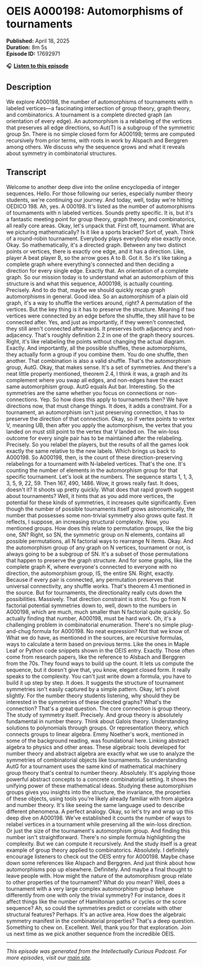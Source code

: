 # OEIS A000198: Automorphisms of tournaments

**Published:** April 18, 2025  
**Duration:** 8m 5s  
**Episode ID:** 17692971

🎧 **[Listen to this episode](https://intellectuallycurious.buzzsprout.com/2529712/episodes/17692971-oeis-a000198-automorphisms-of-tournaments)**

## Description

We explore A000198, the number of automorphisms of tournaments with n labeled vertices—a fascinating intersection of group theory, graph theory, and combinatorics. A tournament is a complete directed graph (an orientation of every edge). An automorphism is a relabeling of the vertices that preserves all edge directions, so Aut(T) is a subgroup of the symmetric group Sn. There is no simple closed form for A000198; terms are computed recursively from prior terms, with roots in work by Alspach and Berggren among others. We discuss why the sequence grows and what it reveals about symmetry in combinatorial structures.

## Transcript

Welcome to another deep dive into the online encyclopedia of integer sequences. Hello. For those following our series, especially number theory students, we're continuing our journey. And today, well, today we're hitting OEDICO 198. Ah, yes. A 000198. It's listed as the number of automorphisms of tournaments with n labeled vertices. Sounds pretty specific. It is, but it's a fantastic meeting point for group theory, graph theory, and combinatorics, all really core areas. Okay, let's unpack that. First off, tournament. What are we picturing mathematically? Is it like a sports bracket? Sort of, yeah. Think of a round-robin tournament. Everybody plays everybody else exactly once. Okay. So mathematically, it's a directed graph. Between any two distinct points or vertices, there is exactly one edge, and it has a direction. Like, player A beat player B, so the arrow goes A to B. Got it. So it's like taking a complete graph where everything's connected and then deciding a direction for every single edge. Exactly that. An orientation of a complete graph. So our mission today is to understand what an automorphism of this structure is and what this sequence, A000198, is actually counting. Precisely. And to do that, maybe we should quickly recap graph automorphisms in general. Good idea. So an automorphism of a plain old graph, it's a way to shuffle the vertices around, right? A permutation of the vertices. But the key thing is it has to preserve the structure. Meaning if two vertices were connected by an edge before the shuffle, they still have to be connected after. Yes, and just as importantly, if they weren't connected, they still aren't connected afterwards. It preserves both adjacency and non-adjacency. That's roughly definition 2.2 in one of the graph theory sources. Right, it's like relabeling the points without changing the actual diagram. Exactly. And importantly, all the possible shuffles, these automorphisms, they actually form a group if you combine them. You do one shuffle, then another. That combination is also a valid shuffle. That's the automorphism group, AutG. Okay, that makes sense. It's a set of symmetries. And there's a neat little property mentioned, theorem 2.4, I think it was, a graph and its complement where you swap all edges, and non-edges have the exact same automorphism group. AutG equals Aut bar. Interesting. So the symmetries are the same whether you focus on connections or non-connections. Yep. So how does this apply to tournaments then? We have directions now, that must change things. It does, it adds a constraint. For a tournament, an automorphism isn't just preserving connection, it has to preserve the direction of that connection. Okay, so if vertex points to vertex V, meaning UB, then after you apply the automorphism, the vertex that you landed on must still point to the vertex that V landed on. The win-loss outcome for every single pair has to be maintained after the relabeling. Precisely. So you relabel the players, but the results of all the games look exactly the same relative to the new labels. Which brings us back to A000198. So A000198, then, is the count of these direction-preserving relabelings for a tournament with N-labeled vertices. That's the one. It's counting the number of elements in the automorphism group for that specific tournament. Let's look at the numbers. The sequence starts 1, 1, 3, 3, 5, 9, 22, 59. Then 167, 490, 1486. Wow, it grows really fast. It does, doesn't it? It shoots up pretty quickly. What does that rapid growth suggest about tournaments? Well, it hints that as you add more vertices, the potential for these kinds of symmetries, it increases quite significantly. Even though the number of possible tournaments itself grows astronomically, the number that possesses some non-trivial symmetry also grows quite fast. It reflects, I suppose, an increasing structural complexity. Now, you mentioned groups. How does this relate to permutation groups, like the big one, SN? Right, so SN, the symmetric group on N elements, contains all possible permutations, all N factorial ways to rearrange N items. Okay. And the automorphism group of any graph on N vertices, tournament or not, is always going to be a subgroup of SN. It's a subset of those permutations that happen to preserve the graph structure. And for some graphs, like the complete graph K, where everyone's connected to everyone with no direction, the automorphism group, IS, the entire SN. Right, exactly. Because if every pair is connected, any permutation preserves that universal connectivity, any shuffle works. That's theorem 4.1 mentioned in the source. But for tournaments, the directionality really cuts down the possibilities. Massively. That direction constraint is strict. You go from N factorial potential symmetries down to, well, down to the numbers in A000198, which are much, much smaller than N factorial quite quickly. So actually finding that number, A000198, must be hard work. Oh, it's a challenging problem in combinatorial enumeration. There's no simple plug-and-chug formula for A000198. No neat expression? Not that we know of. What we do have, as mentioned in the sources, are recursive formulas, ways to calculate a term based on previous terms. Like the ones in Maple Leaf or Python code snippets shown in the OEIS entry. Exactly. Those often come from research papers, like the reference to Alsbach and Berggren from the 70s. They found ways to build up the count. It lets us compute the sequence, but it doesn't give that, you know, elegant closed form. It really speaks to the complexity. You can't just write down a formula, you have to build it up step by step. It does. It suggests the structure of tournament symmetries isn't easily captured by a simple pattern. Okay, let's pivot slightly. For the number theory students listening, why should they be interested in the symmetries of these directed graphs? What's the connection? That's a great question. The core connection is group theory. The study of symmetry itself. Precisely. And group theory is absolutely fundamental in number theory. Think about Galois theory. Understanding solutions to polynomials through groups. Or representation theory, which connects groups to linear algebra. Emmy Noether's work, mentioned in some of the background reading, was foundational here. Linking abstract algebra to physics and other areas. These algebraic tools developed for number theory and abstract algebra are exactly what we use to analyze the symmetries of combinatorial objects like tournaments. So understanding AutG for a tournament uses the same kind of mathematical machinery group theory that's central to number theory. Absolutely. It's applying those powerful abstract concepts to a concrete combinatorial setting. It shows the unifying power of these mathematical ideas. Studying these automorphism groups gives you insights into the structure, the invariance, the properties of these objects, using tools you're likely already familiar with from algebra and number theory. It's like seeing the same language used to describe different phenomena. A perfect analogy. Okay, so let's try and wrap up this deep dive on A000198. We've established it counts the number of ways to relabel vertices in a tournament while preserving all the win-loss direction. Or just the size of the tournament's automorphism group. And finding this number isn't straightforward. There's no simple formula highlighting the complexity. But we can compute it recursively. And the study itself is a great example of group theory applied to combinatorics. Absolutely. I definitely encourage listeners to check out the OEIS entry for A000198. Maybe chase down some references like Alspach and Berggren. And just think about how automorphisms pop up elsewhere. Definitely. And maybe a final thought to leave people with. How might the nature of the automorphism group relate to other properties of the tournament? What do you mean? Well, does a tournament with a very large complex automorphism group behave differently from one with only the trivial symmetry? For instance, does it affect things like the number of Hamiltonian paths or cycles or the score sequence? Ah, so could the symmetries predict or correlate with other structural features? Perhaps. It's an active area. How does the algebraic symmetry manifest in the combinatorial properties? That's a deep question. Something to chew on. Excellent. Well, thank you for that exploration. Join us next time as we pick another sequence from the incredible OEIS.

---
*This episode was generated from the Intellectually Curious Podcast. For more episodes, visit our [main site](https://intellectuallycurious.buzzsprout.com).*
